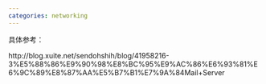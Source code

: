 ```yaml
---
categories: networking
---
```

<p>具体参考：</p>
<p>http://blog.xuite.net/sendohshih/blog/41958216-3%E5%88%86%E9%90%98%E8%BC%95%E9%AC%86%E6%93%81%E6%9C%89%E8%87%AA%E5%B7%B1%E7%9A%84Mail+Server&nbsp;</p>